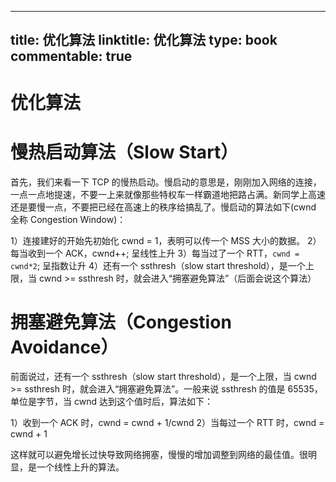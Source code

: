 
---
title: 优化算法
linktitle: 优化算法
type: book
commentable: true
---

# 优化算法

# 慢热启动算法（Slow Start）

首先，我们来看一下 TCP 的慢热启动。慢启动的意思是，刚刚加入网络的连接，一点一点地提速，不要一上来就像那些特权车一样霸道地把路占满。新同学上高速还是要慢一点，不要把已经在高速上的秩序给搞乱了。慢启动的算法如下(cwnd 全称 Congestion Window)：

1）连接建好的开始先初始化 cwnd = 1，表明可以传一个 MSS 大小的数据。
2）每当收到一个 ACK，cwnd++; 呈线性上升
3）每当过了一个 RTT，`cwnd = cwnd*2`; 呈指数让升
4）还有一个 ssthresh（slow start threshold），是一个上限，当 cwnd >= ssthresh 时，就会进入“拥塞避免算法”（后面会说这个算法）

# 拥塞避免算法（Congestion Avoidance）

前面说过，还有一个 ssthresh（slow start threshold），是一个上限，当 cwnd >= ssthresh 时，就会进入“拥塞避免算法”。一般来说 ssthresh 的值是 65535，单位是字节，当 cwnd 达到这个值时后，算法如下：

1）收到一个 ACK 时，cwnd = cwnd + 1/cwnd
2）当每过一个 RTT 时，cwnd = cwnd + 1

这样就可以避免增长过快导致网络拥塞，慢慢的增加调整到网络的最佳值。很明显，是一个线性上升的算法。

    